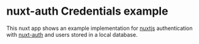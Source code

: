 # nuxt-auth Credentials example

This nuxt app shows an example implementation for [nuxtjs](https://nuxt.com) authentication with [nuxt-auth](https://github.com/sidebase/nuxt-auth) and users stored in a local database.